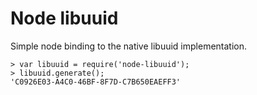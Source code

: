 # Node libuuid

Simple node binding to the native libuuid implementation.

```JS
> var libuuid = require('node-libuuid');
> libuuid.generate();
'C0926E03-A4C0-46BF-8F7D-C7B650EAEFF3'
```

